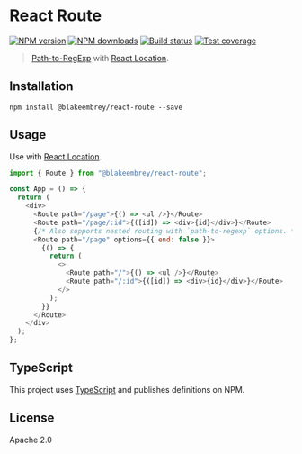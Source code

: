 # React Route

[![NPM version][npm-image]][npm-url]
[![NPM downloads][downloads-image]][downloads-url]
[![Build status][travis-image]][travis-url]
[![Test coverage][coveralls-image]][coveralls-url]

> [Path-to-RegExp](https://github.com/pillarjs/path-to-regexp) with [React Location](https://github.com/blakeembrey/react-location).

## Installation

```
npm install @blakeembrey/react-route --save
```

## Usage

Use with [React Location](https://github.com/blakeembrey/react-location).

```js
import { Route } from "@blakeembrey/react-route";

const App = () => {
  return (
    <div>
      <Route path="/page">{() => <ul />}</Route>
      <Route path="/page/:id">{([id]) => <div>{id}</div>}</Route>
      {/* Also supports nested routing with `path-to-regexp` options. */}
      <Route path="/page" options={{ end: false }}>
        {() => {
          return (
            <>
              <Route path="/">{() => <ul />}</Route>
              <Route path="/:id">{([id]) => <div>{id}</div>}</Route>
            </>
          );
        }}
      </Route>
    </div>
  );
};
```

## TypeScript

This project uses [TypeScript](https://github.com/Microsoft/TypeScript) and publishes definitions on NPM.

## License

Apache 2.0

[npm-image]: https://img.shields.io/npm/v/@blakeembrey/react-route.svg?style=flat
[npm-url]: https://npmjs.org/package/@blakeembrey/react-route
[downloads-image]: https://img.shields.io/npm/dm/@blakeembrey/react-route.svg?style=flat
[downloads-url]: https://npmjs.org/package/@blakeembrey/react-route
[travis-image]: https://img.shields.io/travis/blakeembrey/react-route.svg?style=flat
[travis-url]: https://travis-ci.org/blakeembrey/react-route
[coveralls-image]: https://img.shields.io/coveralls/blakeembrey/react-route.svg?style=flat
[coveralls-url]: https://coveralls.io/r/blakeembrey/react-route?branch=master
